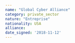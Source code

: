 ```yaml
---
name: "Global Cyber Alliance"
category: private_sector
nature: "Entreprise"
nationality: USA
alliance: 
date_signed: '2018-11-12'
---
```

    
